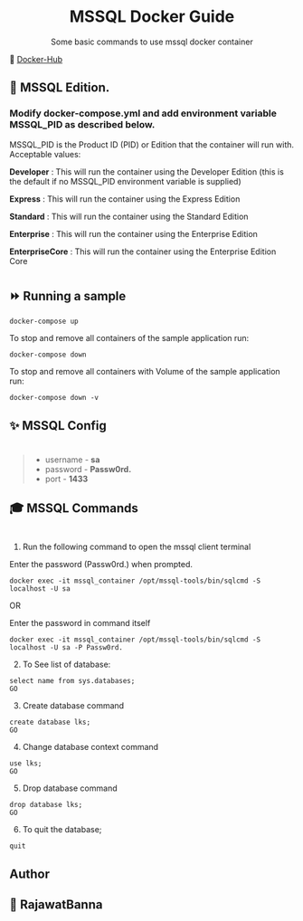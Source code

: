 <div align="center" width="100%">
    <h1>MSSQL Docker Guide</h1>
    <p>Some basic commands to use mssql docker container</p>
</div>

🐳 [Docker-Hub](https://hub.docker.com/_/microsoft-mssql-server)


## 📌 MSSQL Edition. 

### Modify docker-compose.yml and add environment variable MSSQL_PID as described below.

MSSQL_PID is the Product ID (PID) or Edition that the container will run with. Acceptable values:

**Developer** : This will run the container using the Developer Edition (this is the default if no MSSQL_PID environment variable is supplied)

**Express** : This will run the container using the Express Edition

**Standard** : This will run the container using the Standard Edition

**Enterprise** : This will run the container using the Enterprise Edition

**EnterpriseCore** : This will run the container using the Enterprise Edition Core

#

## ⏩ Running a sample

```console
docker-compose up
```

To stop and remove all containers of the sample application run:

```console
docker-compose down
```

To stop and remove all containers with Volume of the sample application run:

```console
docker-compose down -v
```

## ✨ MSSQL Config
#
>- username  - **sa**
>- password - **Passw0rd.**
>- port - **1433**


## 🎓 MSSQL Commands
#

1. Run the following command to open the mssql client terminal

Enter the password (Passw0rd.) when prompted.

```console
docker exec -it mssql_container /opt/mssql-tools/bin/sqlcmd -S localhost -U sa
```

OR

Enter the password in command itself

```console
docker exec -it mssql_container /opt/mssql-tools/bin/sqlcmd -S localhost -U sa -P Passw0rd.
```

2. To See list of database:

```console
select name from sys.databases;
GO
```

3. Create database command

```console
create database lks;
GO
```

4. Change database context command

```console
use lks;
GO
```

5. Drop database command

```console
drop database lks;
GO
```

6. To quit the database;
```console
quit
```

## Author

## 👤 RajawatBanna
